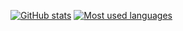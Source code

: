 [![GitHub stats](https://github-readme-stats.vercel.app/api?username=Elina-19&count_private=true&show_icons=true&theme=dark&card_width=410)](https://github.com/anuraghazra/github-readme-stats) [![Most used languages](https://github-readme-stats.vercel.app/api/top-langs/?username=Elina-19&langs_count=8&theme=dark&layout=compact&card_width=320)](https://github.com/anuraghazra/github-readme-stats)
